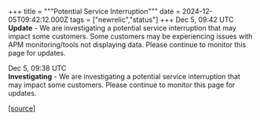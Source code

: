 +++
title = """Potential Service Interruption"""
date = 2024-12-05T09:42:12.000Z
tags = ["newrelic","status"]
+++
Dec 5, 09:42 UTC  
**Update** - We are investigating a potential service interruption that may impact some customers. Some customers may be experiencing issues with APM monitoring/tools not displaying data. Please continue to monitor this page for updates.

Dec 5, 09:38 UTC  
**Investigating** - We are investigating a potential service interruption that may impact some customers. Please continue to monitor this page for updates.

[[source]](https://status.newrelic.com/incidents/4lrm079h36nm)
